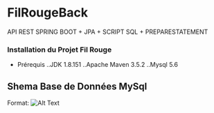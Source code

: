 # FilRougeBack
API REST SPRING BOOT + JPA + SCRIPT SQL + PREPARESTATEMENT

### Installation du Projet Fil Rouge
 - Prérequis 
 ..JDK 1.8.151
..Apache Maven 3.5.2
..Mysql 5.6

## Shema Base de Données MySql
 
Format: ![Alt Text](https://github.com/stephp30/FilRougeBack/blob/master/img/SchemaBDD.PNG)


